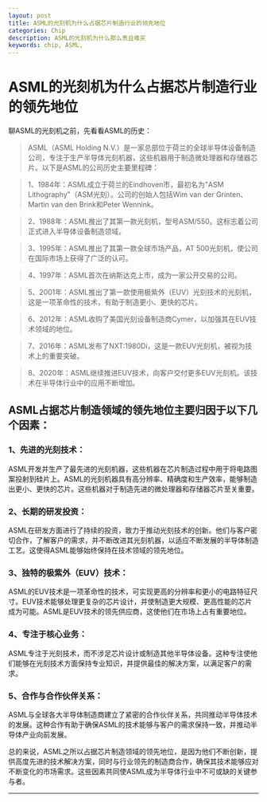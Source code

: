 ```yaml
---
layout: post
title: ASML的光刻机为什么占据芯片制造行业的领先地位
categories: Chip
description: ASML的光刻机为什么那么贵且难买
keywords: chip, ASML, 
---
```


# ASML的光刻机为什么占据芯片制造行业的领先地位

聊ASML的光刻机之前，先看看ASML的历史：

> ASML（ASML Holding N.V.）是一家总部位于荷兰的全球半导体设备制造公司，专注于生产半导体光刻机器，这些机器用于制造微处理器和存储器芯片。以下是ASML的公司历史主要里程碑：

> 1、1984年：ASML成立于荷兰的Eindhoven市，最初名为"ASM Lithography"（ASM光刻）。公司的创始人包括Wim van der Grinten、Martin van den Brink和Peter Wennink。

> 2、1988年：ASML推出了其第一款光刻机，型号ASM/550。这标志着公司正式进入半导体设备制造领域。

> 3、1995年：ASML推出了其第一款全球市场产品，AT 500光刻机，使公司在国际市场上获得了广泛的认可。

> 4、1997年：ASML首次在纳斯达克上市，成为一家公开交易的公司。

> 5、2001年：ASML推出了第一款使用极紫外（EUV）光刻技术的光刻机，这是一项革命性的技术，有助于制造更小、更快的芯片。

> 6、2012年：ASML收购了美国光刻设备制造商Cymer，以加强其在EUV技术领域的地位。

> 7、2016年：ASML发布了NXT:1980Di，这是一款EUV光刻机，被视为技术上的重要突破。

> 8、2020年：ASML继续推进EUV技术，向客户交付更多EUV光刻机。该技术在半导体行业中的应用不断增加。

## ASML占据芯片制造领域的领先地位主要归因于以下几个因素：

### 1、先进的光刻技术：

ASML开发并生产了最先进的光刻机器，这些机器在芯片制造过程中用于将电路图案投射到硅片上。ASML的光刻机器具有高分辨率、精确度和生产效率，能够制造出更小、更快的芯片。这些机器对于制造先进的微处理器和存储器芯片至关重要。

### 2、长期的研发投资：

ASML在研发方面进行了持续的投资，致力于推动光刻技术的创新。他们与客户密切合作，了解客户的需求，并不断改进其光刻机器，以适应不断发展的半导体制造工艺。这使得ASML能够始终保持在技术领域的领先地位。

### 3、独特的极紫外（EUV）技术：

ASML的EUV技术是一项革命性的技术，可实现更高的分辨率和更小的电路特征尺寸。EUV技术能够处理更复杂的芯片设计，并使制造更大规模、更高性能的芯片成为可能。ASML是EUV技术的领先供应商，这使他们在市场上占有重要地位。

### 4、专注于核心业务：

ASML专注于光刻技术，而不涉足芯片设计或制造其他半导体设备。这种专注使他们能够在光刻技术方面保持专业知识，并提供最佳的解决方案，以满足客户的需求。

### 5、合作与合作伙伴关系：

ASML与全球各大半导体制造商建立了紧密的合作伙伴关系，共同推动半导体技术的发展。这种合作有助于确保ASML的技术能够与客户的需求保持一致，并推动半导体产业向前发展。

总的来说，ASML之所以占据芯片制造领域的领先地位，是因为他们不断创新，提供高度先进的技术解决方案，同时与行业领先的制造商合作，确保其技术能够应对不断变化的市场需求。这些因素共同使ASML成为半导体行业中不可或缺的关键参与者。


----------------

